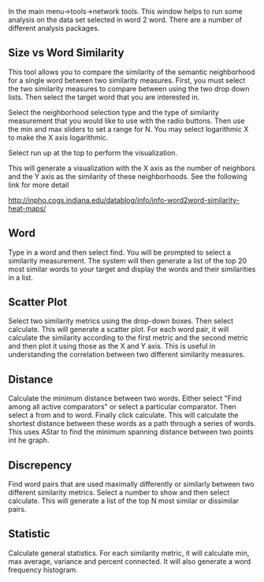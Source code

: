In the main menu->tools->network tools. This window helps to run some analysis on the data set selected in word 2 word. There are a number of different analysis packages.

## Size vs Word Similarity ##

This tool allows you to compare the similarity of the semantic neighborhood for a single word between two similarity measures. First, you must select the two similarity measures to compare between using the two drop down lists. Then select the target word that you are interested in.

Select the neighborhood selection type and the type of similarity measurement that you would like to use with the radio buttons. Then use the min and max sliders to set a range for N. You may select logarithmic X to make the X axis logarithmic.

Select run up at the top to perform the visualization.

This will generate a visualization with the X axis as the number of neighbors and the Y axis as the similarity of these neighborhoods. See the following link for more detail

http://inpho.cogs.indiana.edu/datablog/info/info-word2word-similarity-heat-maps/

## Word ##

Type in a word and then select find. You will be prompted to select a similarity measurement. The system will then generate a list of the top 20 most similar words to your target and display the words and their similarities in a list.

## Scatter Plot ##

Select two similarity metrics using the drop-down boxes. Then select calculate. This will generate a scatter plot. For each word pair, it will calculate the similarity according to the first metric and the second metric and then plot it using those as the X and Y axis. This is useful in understanding the correlation between two different similarity measures.

## Distance ##

Calculate the minimum distance between two words. Either select "Find among all active comparators" or select a particular comparator. Then select a from and to word. Finally click calculate. This will calculate the shortest distance between these words as a path through a series of words. This uses AStar to find the minimum spanning distance between two points int he graph.

## Discrepency ##

Find word pairs that are used maximally differently or similarly between two different similarity metrics. Select a number to show and then select calculate. This will generate a list of the top N most similar or dissimilar pairs.

## Statistic ##

Calculate general statistics. For each similarity metric, it will calculate min, max average, variance and percent connected. It will also generate a word frequency histogram.